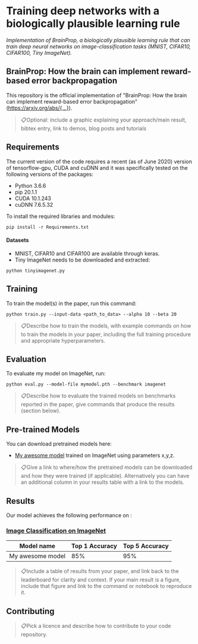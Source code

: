 # Training deep networks with a biologically plausible learning rule

_Implementation of BrainProp, a biologically plausible learning rule that can train deep neural networks on image-classification tasks (MNIST, CIFAR10, CIFAR100, Tiny ImageNet)._ 


## BrainProp: How the brain can implement reward-based error backpropagation

This repository is the official implementation of "BrainProp: How the brain can implement reward-based error backpropagation" (https://arxiv.org/abs/{...}). 

> 📋Optional: include a graphic explaining your approach/main result, bibtex entry, link to demos, blog posts and tutorials


## Requirements

The current version of the code requires a recent (as of June 2020) version of tensorflow-gpu, CUDA and cuDNN and it was specifically tested on the following versions of the packages:

* Python 3.6.6
* pip 20.1.1
* CUDA 10.1.243
* cuDNN 7.6.5.32

To install the required libraries and modules:

```setup
pip install -r Requirements.txt
```

#### Datasets
* MNIST, CIFAR10 and CIFAR100 are available through keras. 
* Tiny ImageNet needs to be downloaded and extracted: 
```tinyimagenet
python tinyimagenet.py
```


## Training

To train the model(s) in the paper, run this command:

```train
python train.py --input-data <path_to_data> --alpha 10 --beta 20
```

> 📋Describe how to train the models, with example commands on how to train the models in your paper, including the full training procedure and appropriate hyperparameters.


## Evaluation

To evaluate my model on ImageNet, run:

```eval
python eval.py --model-file mymodel.pth --benchmark imagenet
```

> 📋Describe how to evaluate the trained models on benchmarks reported in the paper, give commands that produce the results (section below).


## Pre-trained Models

You can download pretrained models here:

- [My awesome model](https://drive.google.com/mymodel.pth) trained on ImageNet using parameters x,y,z. 

> 📋Give a link to where/how the pretrained models can be downloaded and how they were trained (if applicable).  Alternatively you can have an additional column in your results table with a link to the models.


## Results

Our model achieves the following performance on :


### [Image Classification on ImageNet](https://paperswithcode.com/sota/image-classification-on-imagenet)

| Model name         | Top 1 Accuracy  | Top 5 Accuracy |
| ------------------ |---------------- | -------------- |
| My awesome model   |     85%         |      95%       |

> 📋Include a table of results from your paper, and link back to the leaderboard for clarity and context. If your main result is a figure, include that figure and link to the command or notebook to reproduce it. 


## Contributing

> 📋Pick a licence and describe how to contribute to your code repository. 
